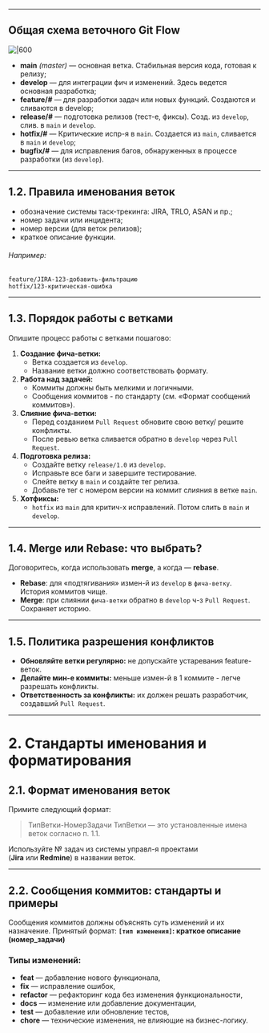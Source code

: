 
---
## Общая схема веточного Git Flow

![|600](01git.png)
- **main** _(master)_ — основная ветка. Стабильная версия кода, готовая к релизу; 
- **develop** — для интеграции фич и изменений. Здесь ведется основная разработка; 
- **feature/#** — для разработки задач или новых функций. Создаются и сливаются в develop; 
- **release/#** — подготовка релизов (тест-е, фиксы). Созд. из `develop`, слив. в `main` и `develop`.
- **hotfix/#** — Критические испр-я в `main`. Создается из `main`, сливается в `main` и `develop`; 
- **bugfix/#** — для исправления багов, обнаруженных в процессе разработки (из `develop`). 

---
## 1.2. Правила именования веток
- обозначение системы таск-трекинга: JIRA, TRLO, ASAN и пр.;    
- номер задачи или инцидента;    
- номер версии (для веток релизов);    
- краткое описание функции.    
###### Например:
```text
feature/JIRA-123-добавить-фильтрацию
hotfix/123-критическая-ошибка
```

---
## 1.3. Порядок работы с ветками
Опишите процесс работы с ветками пошагово:
1. **Создание фича-ветки:**    
    - Ветка создается из `develop`.        
    - Название ветки должно соответствовать формату.
2. **Работа над задачей:**    
    - Коммиты должны быть мелкими и логичными.        
    - Сообщения коммитов - по стандарту (см. «Формат сообщений коммитов»).
3. **Слияние фича-ветки:**    
    - Перед созданием `Pull Request` обновите свою ветку/ решите конфликты.
    - После ревью ветка сливается обратно в `develop` через `Pull Request`.
4. **Подготовка релиза:**    
    - Создайте ветку `release/1.0` из `develop`.        
    - Исправьте все баги и завершите тестирование.        
    - Слейте ветку в `main` и создайте тег релиза.        
    - Добавьте тег с номером версии на коммит слияния в ветке `main`.        
5. **Хотфиксы:**    
    - `hotfix` из `main` для критич-х исправлений. Потом слить в `main` и `develop`.

---
## 1.4. **Merge** или **Rebase**: что выбрать?
Договоритесь, когда использовать **merge**, а когда — **rebase**.
- **Rebase**: для «подтягивания» измен-й из `develop` в `фича-ветку`. История коммитов чище. 
- **Merge**: при слиянии `фича-ветки` обратно в `develop` ч-з `Pull Request`. Сохраняет историю. 

---
## 1.5. Политика разрешения конфликтов
- **Обновляйте ветки регулярно:** не допускайте устаревания feature-веток.    
- **Делайте мин-е коммиты:** меньше измен-й в 1 коммите - легче разрешать конфликты.     
- **Ответственность за конфликты:** их должен решать разработчик, создавший `Pull Request`.

---
# 2. Стандарты именования и форматирования
## 2.1. Формат именования веток
Примите следующий формат:
> ТипВетки-НомерЗадачи
> ТипВетки — это установленные имена веток согласно п. 1.1.

Используйте № задач из системы управл-я проектами (**Jira** или **Redmine**) в названии веток. 

---
## 2.2. Сообщения коммитов: стандарты и примеры
Сообщения коммитов должны объяснять суть изменений и их назначение. Принятый формат:
**`[тип изменения]`: краткое описание (номер_задачи)**

### Типы изменений:
- **feat** — добавление нового функционала,    
- **fix** — исправление ошибок,    
- **refactor** — рефакторинг кода без изменения функциональности,    
- **docs** — изменение или добавление документации,    
- **test** — добавление или обновление тестов,    
- **chore** — технические изменения, не влияющие на бизнес-логику.   


